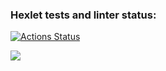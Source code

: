 ### Hexlet tests and linter status:
[![Actions Status](https://github.com/AlexandraPotekhina/python-project-49/actions/workflows/hexlet-check.yml/badge.svg)](https://github.com/AlexandraPotekhina/python-project-49/actions)


<a 
href="https://codeclimate.com/github/AlexandraPotekhina/python-project-49/maintainability"><img 
src="https://api.codeclimate.com/v1/badges/b3f6fc22bd580986140c/maintainability" 
/></a>

